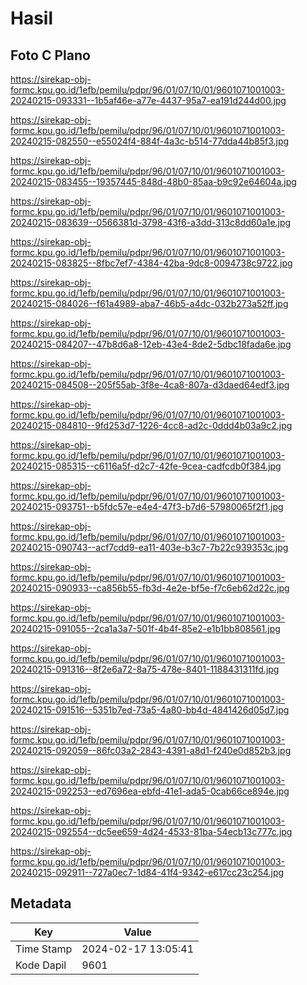 # Hasil

## Foto C Plano

https://sirekap-obj-formc.kpu.go.id/1efb/pemilu/pdpr/96/01/07/10/01/9601071001003-20240215-093331--1b5af46e-a77e-4437-95a7-ea191d244d00.jpg

https://sirekap-obj-formc.kpu.go.id/1efb/pemilu/pdpr/96/01/07/10/01/9601071001003-20240215-082550--e55024f4-884f-4a3c-b514-77dda44b85f3.jpg

https://sirekap-obj-formc.kpu.go.id/1efb/pemilu/pdpr/96/01/07/10/01/9601071001003-20240215-083455--19357445-848d-48b0-85aa-b9c92e64604a.jpg

https://sirekap-obj-formc.kpu.go.id/1efb/pemilu/pdpr/96/01/07/10/01/9601071001003-20240215-083639--0566381d-3798-43f6-a3dd-313c8dd60a1e.jpg

https://sirekap-obj-formc.kpu.go.id/1efb/pemilu/pdpr/96/01/07/10/01/9601071001003-20240215-083825--8fbc7ef7-4384-42ba-9dc8-0094738c9722.jpg

https://sirekap-obj-formc.kpu.go.id/1efb/pemilu/pdpr/96/01/07/10/01/9601071001003-20240215-084026--f61a4989-aba7-46b5-a4dc-032b273a52ff.jpg

https://sirekap-obj-formc.kpu.go.id/1efb/pemilu/pdpr/96/01/07/10/01/9601071001003-20240215-084207--47b8d6a8-12eb-43e4-8de2-5dbc18fada6e.jpg

https://sirekap-obj-formc.kpu.go.id/1efb/pemilu/pdpr/96/01/07/10/01/9601071001003-20240215-084508--205f55ab-3f8e-4ca8-807a-d3daed64edf3.jpg

https://sirekap-obj-formc.kpu.go.id/1efb/pemilu/pdpr/96/01/07/10/01/9601071001003-20240215-084810--9fd253d7-1226-4cc8-ad2c-0ddd4b03a9c2.jpg

https://sirekap-obj-formc.kpu.go.id/1efb/pemilu/pdpr/96/01/07/10/01/9601071001003-20240215-085315--c6116a5f-d2c7-42fe-9cea-cadfcdb0f384.jpg

https://sirekap-obj-formc.kpu.go.id/1efb/pemilu/pdpr/96/01/07/10/01/9601071001003-20240215-093751--b5fdc57e-e4e4-47f3-b7d6-57980065f2f1.jpg

https://sirekap-obj-formc.kpu.go.id/1efb/pemilu/pdpr/96/01/07/10/01/9601071001003-20240215-090743--acf7cdd9-ea11-403e-b3c7-7b22c939353c.jpg

https://sirekap-obj-formc.kpu.go.id/1efb/pemilu/pdpr/96/01/07/10/01/9601071001003-20240215-090933--ca856b55-fb3d-4e2e-bf5e-f7c6eb62d22c.jpg

https://sirekap-obj-formc.kpu.go.id/1efb/pemilu/pdpr/96/01/07/10/01/9601071001003-20240215-091055--2ca1a3a7-501f-4b4f-85e2-e1b1bb808561.jpg

https://sirekap-obj-formc.kpu.go.id/1efb/pemilu/pdpr/96/01/07/10/01/9601071001003-20240215-091316--8f2e6a72-8a75-478e-8401-1188431311fd.jpg

https://sirekap-obj-formc.kpu.go.id/1efb/pemilu/pdpr/96/01/07/10/01/9601071001003-20240215-091516--5351b7ed-73a5-4a80-bb4d-4841426d05d7.jpg

https://sirekap-obj-formc.kpu.go.id/1efb/pemilu/pdpr/96/01/07/10/01/9601071001003-20240215-092059--86fc03a2-2843-4391-a8d1-f240e0d852b3.jpg

https://sirekap-obj-formc.kpu.go.id/1efb/pemilu/pdpr/96/01/07/10/01/9601071001003-20240215-092253--ed7696ea-ebfd-41e1-ada5-0cab66ce894e.jpg

https://sirekap-obj-formc.kpu.go.id/1efb/pemilu/pdpr/96/01/07/10/01/9601071001003-20240215-092554--dc5ee659-4d24-4533-81ba-54ecb13c777c.jpg

https://sirekap-obj-formc.kpu.go.id/1efb/pemilu/pdpr/96/01/07/10/01/9601071001003-20240215-092911--727a0ec7-1d84-41f4-9342-e617cc23c254.jpg


## Metadata

| Key        | Value               |
| ---------- | ------------------- |
| Time Stamp | 2024-02-17 13:05:41 |
| Kode Dapil | 9601                |



